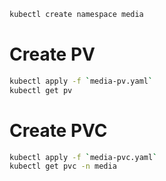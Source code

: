 ```bash
kubectl create namespace media
```

# Create PV

```bash
kubectl apply -f `media-pv.yaml`
kubectl get pv
```

# Create PVC

```bash
kubectl apply -f `media-pvc.yaml`
kubectl get pvc -n media
```
